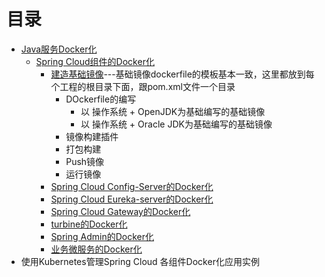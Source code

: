 


# 目录

* [ Java服务Docker化](https://weread.qq.com/web/reader/71d32370716443e271df020k398323202893988c7f885f0)
  * [Spring Cloud组件的Docker化](https://weread.qq.com/web/reader/71d32370716443e271df020k01332b9028a013d407161b5)
    * [建造基础镜像](https://weread.qq.com/web/reader/71d32370716443e271df020k398323202893988c7f885f0)---基础镜像dockerfile的模板基本一致，这里都放到每个工程的根目录下面，跟pom.xml文件一个目录
      * DOckerfile的编写
        * 以 操作系统 + OpenJDK为基础编写的基础镜像
        * 以 操作系统 + Oracle JDK为基础编写的基础镜像  
      * 镜像构建插件
      * 打包构建
      * Push镜像
      * 运行镜像            
    * [Spring Cloud Config-Server的Docker化](https://weread.qq.com/web/reader/71d32370716443e271df020k01332b9028a013d407161b5)
    * [Spring Cloud Eureka-server的Docker化]()
    * [Spring Cloud Gateway的Docker化]()
    * [turbine的Docker化]()
    * [Spring Admin的Docker化]()
    * [业务微服务的Docker化]()
* 使用Kubernetes管理Spring Cloud 各组件Docker化应用实例
